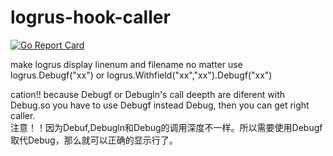 # logrus-hook-caller
[![Go Report Card](https://goreportcard.com/badge/github.com/zhl11b/logrus-hook-caller)](https://goreportcard.com/report/github.com/zhl11b/logrus-hook-caller)

make logrus display linenum and filename no matter use logrus.Debugf("xx") or logrus.Withfield("xx","xx").Debugf("xx")

cation!! because Debugf or Debugln's call deepth are diferent with Debug.so you have to use Debugf instead Debug, then you can get right caller.
<br/>注意！！因为Debuf,Debugln和Debug的调用深度不一样。所以需要使用Debugf取代Debug，那么就可以正确的显示行了。
